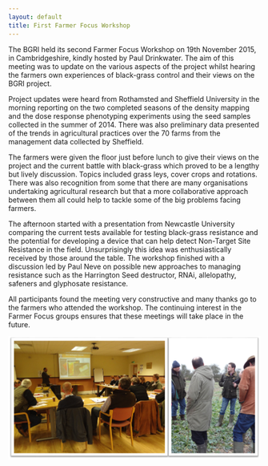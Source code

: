 ```yaml
---
layout: default
title: First Farmer Focus Workshop
---
```


The BGRI held its second Farmer Focus Workshop on 19th November 2015, in Cambridgeshire, kindly hosted by Paul Drinkwater. The aim of this meeting was to update on the various aspects of the project whilst hearing the farmers own experiences of black-grass control and their views on the BGRI project.

Project updates were heard from Rothamsted and Sheffield University in the morning reporting on the two completed seasons of the density mapping and the dose response phenotyping experiments using the seed samples collected in the summer of 2014. There was also preliminary data presented of the trends in agricultural practices over the 70 farms from the management data collected by Sheffield.

The farmers were given the floor just before lunch to give their views on the project and the current battle with black-grass which proved to be a lengthy but lively discussion. Topics included grass leys, cover crops and rotations. There was also recognition from some that there are many organisations undertaking agricultural research but that a more collaborative approach between them all could help to tackle some of the big problems facing farmers.

The afternoon started with a presentation from Newcastle University comparing the current tests available for testing black-grass resistance and the potential for developing a device that can help detect Non-Target Site Resistance in the field. Unsurprisingly this idea was enthusiastically received by those around the table. The workshop finished with a discussion led by Paul Neve on possible new approaches to managing resistance such as the Harrington Seed destructor, RNAi, allelopathy, safeners and glyphosate resistance. 

All participants found the meeting very constructive and many thanks go to the farmers who attended the workshop. The continuing interest in the Farmer Focus groups ensures that these meetings will take place in the future.


<p><img src="/assets/news/FFworkshop.png" class="img-responsive" alt="FarmerFocusWorkshopFeb2015"></p>